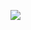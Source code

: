 ![](https://media.githubusercontent.com/media/dyzz/dyzz.github.io/master/images/CombatAbilityDivineFavor.png)